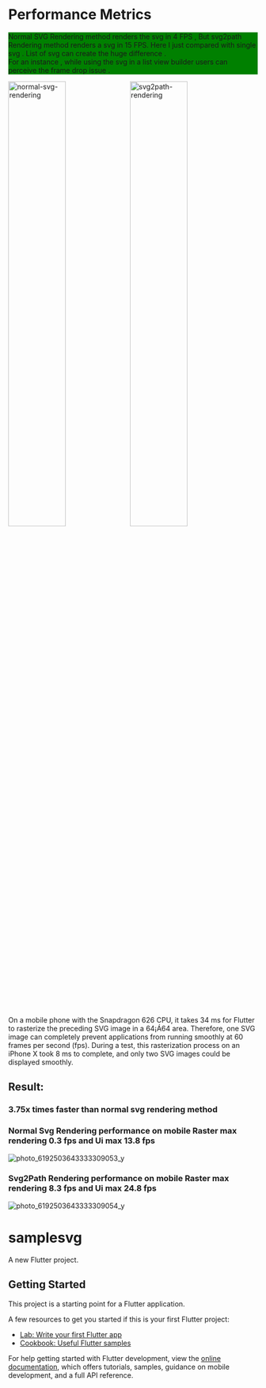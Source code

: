 

<h1>Performance Metrics</h1>
<div>
<p style="background-color:green">Normal SVG Rendering method renders the svg in 4 FPS , But svg2path Rendering method renders a svg in 15 FPS. Here I just compared with single svg . List of svg can create the huge difference . <br> For an instance , while using the svg in a list view builder users can perceive the frame drop issue .

</div>
<div>
<img width="48%" alt="normal-svg-rendering" src="https://user-images.githubusercontent.com/62535697/194137979-65e0c89b-61c2-439e-b8d8-70b62bdb6b01.png">


<img width="48%" alt="svg2path-rendering" src="https://user-images.githubusercontent.com/62535697/194138537-ae2407f1-5f23-43ad-91ee-088bb52048d8.png">

</div>

<p>
On a mobile phone with the Snapdragon 626 CPU, it takes 34 ms for Flutter to rasterize the preceding SVG image in a 64¡Á64 area. Therefore, one SVG image can completely prevent applications from running smoothly at 60 frames per second (fps). During a test, this rasterization process on an iPhone X took 8 ms to complete, and only two SVG images could be displayed smoothly.</p>


<h2>Result: </h2>

<h3>3.75x times faster than normal svg rendering method   </h3>
<!-- 
 <a href="https://www.buymeacoffee.com/mpmahesh">
<img  width="35%" height="3%" alt="svg2path-rendering" src="https://user-images.githubusercontent.com/62535697/194220498-98eb404d-1c6c-438a-b739-8eba695161b0.png">
 -->

</a>
<h3>Normal Svg Rendering performance on mobile Raster max  rendering 0.3 fps and Ui max 13.8 fps</h3>

![photo_6192503643333309053_y](https://user-images.githubusercontent.com/62535697/194146289-b1e31275-3f79-4c42-bdf4-cc4f43bd0dea.png)



<h3> Svg2Path  Rendering performance on mobile Raster max  rendering 8.3 fps and Ui max 24.8 fps</h3>


![photo_6192503643333309054_y](https://user-images.githubusercontent.com/62535697/194142698-216f5c19-43e3-41f4-8f38-6fb2acb56b3c.jpg)






# samplesvg

A new Flutter project.

## Getting Started

This project is a starting point for a Flutter application.

A few resources to get you started if this is your first Flutter project:

- [Lab: Write your first Flutter app](https://docs.flutter.dev/get-started/codelab)
- [Cookbook: Useful Flutter samples](https://docs.flutter.dev/cookbook)

For help getting started with Flutter development, view the
[online documentation](https://docs.flutter.dev/), which offers tutorials,
samples, guidance on mobile development, and a full API reference.
